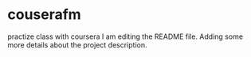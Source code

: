 # couserafm
practize class with coursera
I am editing the README file. Adding some more details about the project description.
